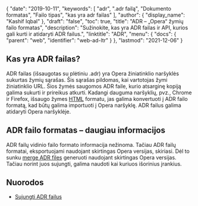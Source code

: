 {
  "date": "2019-10-11",
  "keywords": [
"adr",
".adr failą",
"Dokumento formatas",
"Failo tipas",
"kas yra adr failas"
],
  "author": {
    "display_name": "Kashif Iqbal"
},
  "draft": "false",
  "toc": true,
  "title": "ADR – „Opera“ žymių failo formatas",
  "description": "Sužinokite, kas yra ADR failas ir API, kurios gali kurti ir atidaryti ADR failus.",
  "linktitle": "ADR",
  "menu": {
    "docs": {
      "parent": "web",
      "identifier": "web-ad-ltr"
}
},
  "lastmod": "2021-12-06"
}

## Kas yra ADR failas?

ADR failas (išsaugotas su plėtiniu .adr) yra Opera žiniatinklio naršyklės sukurtas žymių sąrašas. Šis sąrašas pildomas, kai vartotojas žymi žiniatinklio URL. Šios žymės saugomos ADR faile, kurio atsarginę kopiją galima sukurti ir prireikus atkurti. Kadangi dauguma naršyklių, pvz., Chrome ir Firefox, išsaugo žymes [HTML](/web/html/) formatu, jas galima konvertuoti į ADR failo formatą, kad būtų galima importuoti į Opera naršyklę. ADR failus galima atidaryti Opera naršyklėje.

## ADR failo formatas – daugiau informacijos

ADR failų vidinio failo formato informacija nežinoma. Tačiau ADR failų formatai, eksportuojami naudojant skirtingas Opera versijas, skiriasi. Dėl to sunku [merge ADR files](https://superuser.com/questions/471959/how-do-i-merge-several-opera-adr-bookmark-files-to-one-single-file) generuoti naudojant skirtingas Opera versijas. Tačiau norint juos sujungti, galima naudoti kai kuriuos išorinius įrankius.

## Nuorodos

 * [Sujungti ADR failus](https://superuser.com/questions/471959/how-do-i-merge-several-opera-adr-bookmark-files-to-one-single-file)

